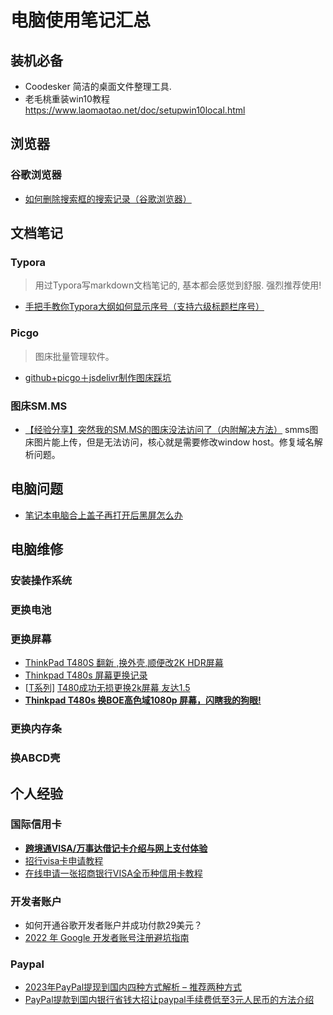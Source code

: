# 电脑使用笔记汇总



## 装机必备

-  Coodesker 简洁的桌面文件整理工具.
- 老毛桃重装win10教程 https://www.laomaotao.net/doc/setupwin10local.html



## 浏览器



### 谷歌浏览器

- [如何删除搜索框的搜索记录（谷歌浏览器）](https://blog.csdn.net/CXY_BOY/article/details/107785616)







## 文档笔记

### Typora

> 用过Typora写markdown文档笔记的, 基本都会感觉到舒服. 强烈推荐使用!

- [手把手教你Typora大纲如何显示序号（支持六级标题栏序号）](https://blog.csdn.net/qingfeng812/article/details/132662122?spm=1001.2014.3001.5502)

### Picgo

> 图床批量管理软件。

- [github+picgo＋jsdelivr制作图床踩坑](https://blog.csdn.net/luuusir/article/details/110920146)



### 图床SM.MS

-  [【经验分享】突然我的SM.MS的图床没法访问了（内附解决方法）](https://bbs.huaweicloud.com/blogs/385231)   smms图床图片能上传，但是无法访问，核心就是需要修改window host。修复域名解析问题。



## 电脑问题

 

- [笔记本电脑合上盖子再打开后黑屏怎么办](https://jingyan.baidu.com/article/5bbb5a1b6c49c553eba179cb.html)







## 电脑维修





### 安装操作系统



### 更换电池



### 更换屏幕



- [ThinkPad T480S 翻新 ,换外壳,顺便改2K HDR屏幕](https://www.bilibili.com/video/BV1D44y1e7BX/)
- [Thinkpad T480s 屏幕更换记录](https://zhuanlan.zhihu.com/p/432244347)
- [[T系列\]](https://mclub.lenovo.com.cn/forum.php?mod=forumdisplay&fid=1388&filter=typeid&typeid=4059) [T480成功无损更换2k屏幕 友达1.5](https://mclub.lenovo.com.cn/thread-4682448-1-1.html)
- [**Thinkpad T480s 换BOE高色域1080p 屏幕，闪瞎我的狗眼!**](https://www.chiphell.com/forum.php?mod=viewthread&tid=1989594&extra=&ordertype=1&mobile=no) 



### 更换内存条



### 换ABCD壳



## 个人经验

### 国际信用卡

- [**跨境通VISA/万事达借记卡介绍与网上支付体验**](https://poplite.xyz/post/2018/03/05/boc-debit-card-guide-for-online-payment.html)
- [招行visa卡申请教程](https://www.yigujin.cn/1503.html)
- [在线申请一张招商银行VISA全币种信用卡教程](https://www.yigujin.cn/1468.html)

### 开发者账户

- 如何开通谷歌开发者账户并成功付款29美元？
-  [2022 年 Google 开发者账号注册避坑指南](https://blog.ojhdt.com/20220410/google-play-console/)

### Paypal

- [2023年PayPal提现到国内四种方式解析 – 推荐两种方式](https://wf.topworker.cn/588.html)
- [PayPal提款到国内银行省钱大招让paypal手续费低至3元人民币的方法介绍](https://tpyyes.com/a/zawen/1167.html)

























